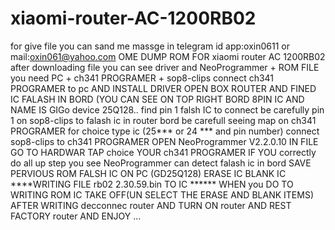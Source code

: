 # xiaomi-router-AC-1200RB02
for give file you can sand me massge in telegram id app:oxin0611 or mail:oxin061@yahoo.com 
OME  DUMP  ROM FOR xiaomi router AC 1200RB02
after downloading file you can see driver and NeoProgrammer + ROM FILE 
you need PC + ch341 PROGRAMER + sop8-clips 
connect ch341 PROGRAMER to pc  AND INSTALL DRIVER 
OPEN BOX ROUTER AND FINED IC FALASH IN BORD (YOU CAN SEE ON TOP RIGHT BORD 8PIN IC AND NAME IS GIGo device 25Q128..
find pin 1 falsh IC  to connect  be carefully  pin 1 on sop8-clips to  falash ic in router bord 
be carefull seeing  map on ch341 PROGRAMER for choice type ic (25*** or 24 *** and pin number) connect sop8-clips to ch341 PROGRAMER
OPEN NeoProgrammer V2.2.0.10 IN FILE GO TO HARDWAR TAP choice YOUR  ch341 PROGRAMER 
IF YOU correctly do all up step you see  NeoProgrammer can detect falash ic in bord 
SAVE PERVIOUS ROM FALSH IC ON PC (GD25Q128)
ERASE IC
BLANK IC
****WRITING FILE rb02 2.30.59.bin TO IC ******  WHEN you DO TO WRITING ROM  IC TAKE OFF(UN SELECT THE ERASE AND BLANK ITEMS)
AFTER WRITING decconnec router AND TURN ON router
AND REST FACTORY router AND ENJOY ... 


